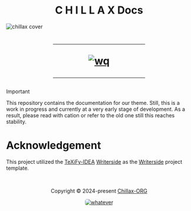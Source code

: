 <h1 align="center">C H I L L A X Docs</h1>

![chillax cover](https://github.com/warrayquipsome/Chillax/assets/84565593/eedd9969-6f6d-4cf0-8885-89cefa473085)
<h1>
    <div align="center">
        <hr width="250px"/>
        <div align="center">
            <a href="https://discord.com/invite/DrfX6286kF" target="_blank">
                <img src="https://dcbadge.vercel.app/api/server/DrfX6286kF?theme=discord-inverted" alt="wq"/>
            </a>
            <br/>
        </div>
        <hr width="250px"/>
    </div>
</h1>

> [!important]
> This repository contains the documentation for our theme.
> Still, this is a work in progress and currently at a very
> early stage of development.
> As a result, please read with cation or refer to the old one
> still this reaches stability.


# Acknowledgement
This project utilized the [TeXiFy-IDEA](https://github.com/Hannah-Sten/TeXiFy-IDEA)
[Writerside](https://github.com/Hannah-Sten/TeXiFy-IDEA/tree/56b74c73f448b4562f9b23ef6258ef36d8353837/Writerside)
as the [Writerside](https://www.jetbrains.com/writerside/) project template.

&#160;

<p align="center">Copyright &copy; 2024-present 
   <a href="https://github.com/Chillax-ORG" target="_blank">Chillax-ORG</a>
</p>

<p align="center">
   <a href="LICENSE">
      <img src="https://img.shields.io/static/v1.svg?style=for-the-badge&label=License&message=MIT&colorA=A500&colorB=FEE9B4"
         alt="whatever" style="border-radius: 5px"/>
   </a>
</p>